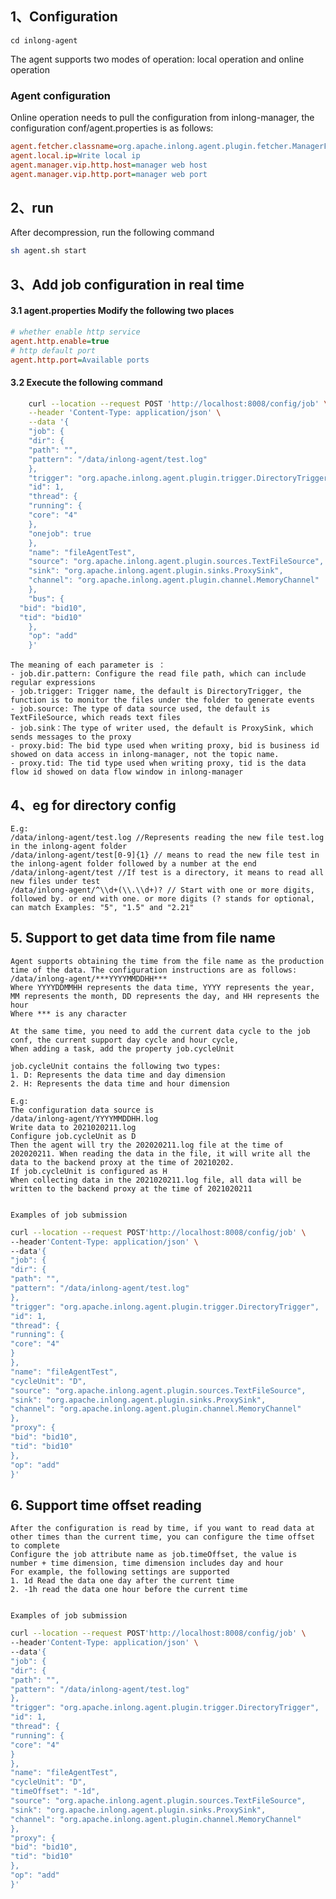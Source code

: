 ## 1、Configuration
```
cd inlong-agent
```

The agent supports two modes of operation: local operation and online operation


### Agent configuration

Online operation needs to pull the configuration from inlong-manager, the configuration conf/agent.properties is as follows:
```ini
agent.fetcher.classname=org.apache.inlong.agent.plugin.fetcher.ManagerFetcher (the class name for fetch tasks, default ManagerFetcher）
agent.local.ip=Write local ip
agent.manager.vip.http.host=manager web host
agent.manager.vip.http.port=manager web port
```

## 2、run
After decompression, run the following command

```bash
sh agent.sh start
```


## 3、Add job configuration in real time

#### 3.1 agent.properties Modify the following two places
```ini
# whether enable http service
agent.http.enable=true
# http default port
agent.http.port=Available ports
```

#### 3.2 Execute the following command
```bash
    curl --location --request POST 'http://localhost:8008/config/job' \
    --header 'Content-Type: application/json' \
    --data '{
    "job": {
    "dir": {
    "path": "",
    "pattern": "/data/inlong-agent/test.log"
    },
    "trigger": "org.apache.inlong.agent.plugin.trigger.DirectoryTrigger",
    "id": 1,
    "thread": {
    "running": {
    "core": "4"
    },
    "onejob": true
    },
    "name": "fileAgentTest",
    "source": "org.apache.inlong.agent.plugin.sources.TextFileSource",
    "sink": "org.apache.inlong.agent.plugin.sinks.ProxySink",
    "channel": "org.apache.inlong.agent.plugin.channel.MemoryChannel"
    },
    "bus": {
  "bid": "bid10",
  "tid": "bid10"
    },
    "op": "add"
    }'
```

    The meaning of each parameter is ：
    - job.dir.pattern: Configure the read file path, which can include regular expressions
    - job.trigger: Trigger name, the default is DirectoryTrigger, the function is to monitor the files under the folder to generate events
    - job.source: The type of data source used, the default is TextFileSource, which reads text files
    - job.sink：The type of writer used, the default is ProxySink, which sends messages to the proxy
    - proxy.bid: The bid type used when writing proxy, bid is business id showed on data access in inlong-manager, not the topic name.
    - proxy.tid: The tid type used when writing proxy, tid is the data flow id showed on data flow window in inlong-manager


## 4、eg for directory config

    E.g:
    /data/inlong-agent/test.log //Represents reading the new file test.log in the inlong-agent folder
    /data/inlong-agent/test[0-9]{1} // means to read the new file test in the inlong-agent folder followed by a number at the end
    /data/inlong-agent/test //If test is a directory, it means to read all new files under test
    /data/inlong-agent/^\\d+(\\.\\d+)? // Start with one or more digits, followed by. or end with one. or more digits (? stands for optional, can match Examples: "5", "1.5" and "2.21"


## 5. Support to get data time from file name

    Agent supports obtaining the time from the file name as the production time of the data. The configuration instructions are as follows:
    /data/inlong-agent/***YYYYMMDDHH***
    Where YYYYDDMMHH represents the data time, YYYY represents the year, MM represents the month, DD represents the day, and HH represents the hour
    Where *** is any character

    At the same time, you need to add the current data cycle to the job conf, the current support day cycle and hour cycle,
    When adding a task, add the property job.cycleUnit
    
    job.cycleUnit contains the following two types:
    1. D: Represents the data time and day dimension
    2. H: Represents the data time and hour dimension

    E.g:
    The configuration data source is
    /data/inlong-agent/YYYYMMDDHH.log
    Write data to 2021020211.log
    Configure job.cycleUnit as D
    Then the agent will try the 202020211.log file at the time of 202020211. When reading the data in the file, it will write all the data to the backend proxy at the time of 20210202.
    If job.cycleUnit is configured as H
    When collecting data in the 2021020211.log file, all data will be written to the backend proxy at the time of 2021020211

    
    Examples of job submission

```bash
curl --location --request POST'http://localhost:8008/config/job' \
--header'Content-Type: application/json' \
--data'{
"job": {
"dir": {
"path": "",
"pattern": "/data/inlong-agent/test.log"
},
"trigger": "org.apache.inlong.agent.plugin.trigger.DirectoryTrigger",
"id": 1,
"thread": {
"running": {
"core": "4"
}
},
"name": "fileAgentTest",
"cycleUnit": "D",
"source": "org.apache.inlong.agent.plugin.sources.TextFileSource",
"sink": "org.apache.inlong.agent.plugin.sinks.ProxySink",
"channel": "org.apache.inlong.agent.plugin.channel.MemoryChannel"
},
"proxy": {
"bid": "bid10",
"tid": "bid10"
},
"op": "add"
}'
```

## 6. Support time offset reading

    After the configuration is read by time, if you want to read data at other times than the current time, you can configure the time offset to complete
    Configure the job attribute name as job.timeOffset, the value is number + time dimension, time dimension includes day and hour
    For example, the following settings are supported
    1. 1d Read the data one day after the current time
    2. -1h read the data one hour before the current time


    Examples of job submission
```bash
curl --location --request POST'http://localhost:8008/config/job' \
--header'Content-Type: application/json' \
--data'{
"job": {
"dir": {
"path": "",
"pattern": "/data/inlong-agent/test.log"
},
"trigger": "org.apache.inlong.agent.plugin.trigger.DirectoryTrigger",
"id": 1,
"thread": {
"running": {
"core": "4"
}
},
"name": "fileAgentTest",
"cycleUnit": "D",
"timeOffset": "-1d",
"source": "org.apache.inlong.agent.plugin.sources.TextFileSource",
"sink": "org.apache.inlong.agent.plugin.sinks.ProxySink",
"channel": "org.apache.inlong.agent.plugin.channel.MemoryChannel"
},
"proxy": {
"bid": "bid10",
"tid": "bid10"
},
"op": "add"
}'
```